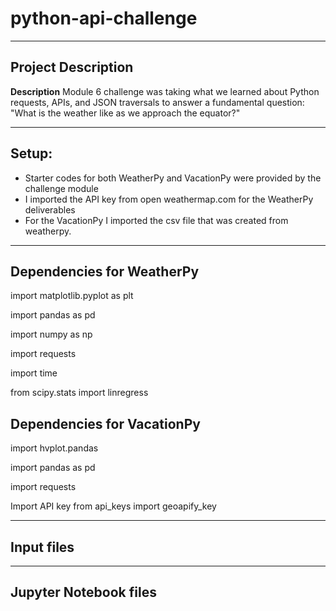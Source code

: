 # python-api-challenge

---

## Project Description

**Description** Module 6 challenge was taking what we learned about Python requests, APIs, and JSON traversals to answer a fundamental question: "What is the weather like as we approach the equator?"

---

## Setup:

- Starter codes for both WeatherPy and VacationPy were provided by the challenge module
- I imported the API key from open weathermap.com for the WeatherPy deliverables
- For the VacationPy I imported the csv file that was created from weatherpy.

---

## Dependencies for WeatherPy

  import matplotlib.pyplot as plt
  
  import pandas as pd
  
  import numpy as np
  
  import requests
  
  import time
  
  from scipy.stats import linregress

## Dependencies for VacationPy

  import hvplot.pandas
  
  import pandas as pd
  
  import requests

  Import API key
  from api_keys import geoapify_key

---

## Input files

---

## Jupyter Notebook files









  
